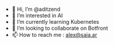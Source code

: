 - 👋 Hi, I’m @aditzend
- 👀 I’m interested in AI
- 🌱 I’m currently learning Kubernetes
- 💞️ I’m looking to collaborate on Botfront
- 📫 How to reach me : alex@saia.ar

<!---
aditzend/aditzend is a ✨ special ✨ repository because its `README.md` (this file) appears on your GitHub profile.
You can click the Preview link to take a look at your changes.
--->
